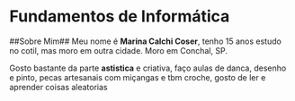 # Fundamentos de Informática 


##Sobre Mim## 
 Meu nome é **Marina Calchi Coser**, tenho 15 anos estudo no cotil, mas moro em outra cidade. Moro em Conchal, SP.

 Gosto bastante da parte **astistica** e criativa, faço aulas de danca, desenho e pinto, pecas artesanais com miçangas e tbm croche, gosto de ler e aprender coisas aleatorias
